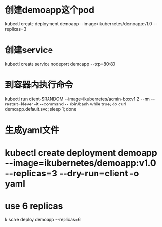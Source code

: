 # 创建demoapp这个pod
kubectl create deployment demoapp --image=ikubernetes/demoapp:v1.0 --replicas=3
# 创建service
kubectl create service nodeport demoapp --tcp=80:80
# 到容器内执行命令
kubectl run client-$RANDOM --image=ikubernetes/admin-box:v1.2 --rm --restart=Never -it --command -- /bin/bash
while true; do curl demoapp.default.svc; sleep 1; done

# 生成yaml文件
# kubectl create deployment demoapp --image=ikubernetes/demoapp:v1.0 --replicas=3 --dry-run=client -o yaml

# use 6 replicas
k scale deploy demoapp --replicas=6
